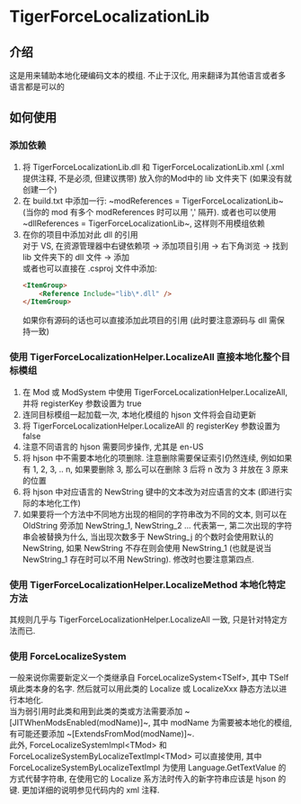 # TigerForceLocalizationLib
 
## 介绍
 这是用来辅助本地化硬编码文本的模组.
 不止于汉化, 用来翻译为其他语言或者多语言都是可以的

## 如何使用

### 添加依赖
1. 将 TigerForceLocalizationLib.dll 和 TigerForceLocalizationLib.xml (.xml 提供注释, 不是必须, 但建议携带) 放入你的Mod中的 lib 文件夹下 (如果没有就创建一个)
1. 在 build.txt 中添加一行: ~modReferences = TigerForceLocalizationLib~  (当你的 mod 有多个 modReferences 时可以用 ',' 隔开).
    或者也可以使用 ~dllReferences = TigerForceLocalizationLib~, 这样则不用模组依赖
1. 在你的项目中添加对此 dll 的引用<br/>
	对于 VS, 在资源管理器中右键依赖项 -> 添加项目引用 -> 右下角浏览 -> 找到 lib 文件夹下的 dll 文件 -> 添加<br/>
	或者也可以直接在 .csproj 文件中添加:
	```HTML
	<ItemGroup>
		<Reference Include="lib\*.dll" />
	</ItemGroup>
	```
    如果你有源码的话也可以直接添加此项目的引用 (此时要注意源码与 dll 需保持一致)<br/>
### 使用 TigerForceLocalizationHelper.LocalizeAll 直接本地化整个目标模组
1. 在 Mod 或 ModSystem 中使用 TigerForceLocalizationHelper.LocalizeAll, 并将 registerKey 参数设置为 true
1. 连同目标模组一起加载一次, 本地化模组的 hjson 文件将会自动更新
1. 将 TigerForceLocalizationHelper.LocalizeAll 的 registerKey 参数设置为 false
1. 注意不同语言的 hjson 需要同步操作, 尤其是 en-US
1. 将 hjson 中不需要本地化的项删除. 注意删除需要保证索引仍然连续, 例如如果有 1, 2, 3, .. n, 如果要删除 3, 那么可以在删除 3 后将 n 改为 3 并放在 3 原来的位置
1. 将 hjson 中对应语言的 NewString 键中的文本改为对应语言的文本 (即进行实际的本地化工作)
1. 如果要将一个方法中不同地方出现的相同的字符串改为不同的文本,
    则可以在 OldString 旁添加 NewString_1, NewString_2 ...
    代表第一, 第二次出现的字符串会被替换为什么,
    当出现次数多于 NewString_j 的个数时会使用默认的 NewString,
    如果 NewString 不存在则会使用 NewString_1 (也就是说当 NewString_1 存在时可以不用 NewString).
    修改时也要注意第四点.
### 使用 TigerForceLocalizationHelper.LocalizeMethod 本地化特定方法
其规则几乎与 TigerForceLocalizationHelper.LocalizeAll 一致, 只是针对特定方法而已.
### 使用 ForceLocalizeSystem
一般来说你需要新定义一个类继承自 ForceLocalizeSystem&lt;TSelf>,
其中 TSelf 填此类本身的名字.
然后就可以用此类的 Localize 或 LocalizeXxx 静态方法以进行本地化.<br/>
当为弱引用时此类和用到此类的类或方法需要添加 ~[JITWhenModsEnabled(modName)]~,
其中 modName 为需要被本地化的模组, 有可能还要添加 ~[ExtendsFromMod(modName)]~.<br/>
此外, ForceLocalizeSystemImpl&lt;TMod> 和 ForceLocalizeSystemByLocalizeTextImpl&lt;TMod>
可以直接使用, 其中 ForceLocalizeSystemByLocalizeTextImpl 为使用 Language.GetTextValue 的方式代替字符串,
在使用它的 Localize 系方法时传入的新字符串应该是 hjson 的键.
更加详细的说明参见代码内的 xml 注释.